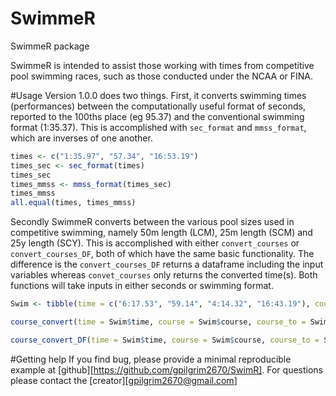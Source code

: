 # SwimmeR
SwimmeR package

SwimmeR is intended to assist those working with times from competitive pool swimming races, such as those conducted under the NCAA or FINA.

#Usage
Version 1.0.0 does two things.  First, it converts swimming times (performances) between the computationally useful 
format of seconds, reported to the 100ths place (eg 95.37) and the conventional swimming format (1:35.37).  This is accomplished with `sec_format` and `mmss_format`, which are inverses of one another.

```r
times <- c("1:35.97", "57.34", "16:53.19")
times_sec <- sec_format(times)
times_sec
times_mmss <- mmss_format(times_sec)
times_mmss
all.equal(times, times_mmss)
```

Secondly SwimmeR converts between the various pool sizes used in competitive swimming, namely 50m length (LCM), 25m length (SCM) and 25y length (SCY).  This is accomplished with either `convert_courses` or `convert_courses_DF`, both of which have the same basic functionality.  The difference is the `convert_courses_DF` returns a dataframe including the input variables whereas `convet_courses` only returns the converted time(s).  Both functions will take inputs in either seconds or swimming format.

```r
Swim <- tibble(time = c("6:17.53", "59.14", "4:14.32", "16:43.19"), course = c("LCM", "LCM", "SCY", "SCM"), course_to = c("SCY", "SCY", "SCM", "LCM"), event = c("400 Free", "100 Fly", "400 IM", "1650 Free"))

course_convert(time = Swim$time, course = Swim$course, course_to = Swim$course_to, event = Swim$event)

course_convert_DF(time = Swim$time, course = Swim$course, course_to = Swim$course_to, event = Swim$event)
```

#Getting help
If you find bug, please provide a minimal reproducible example at [github][https://github.com/gpilgrim2670/SwimR]. For questions please contact the [creator][gpilgrim2670@gmail.com]

